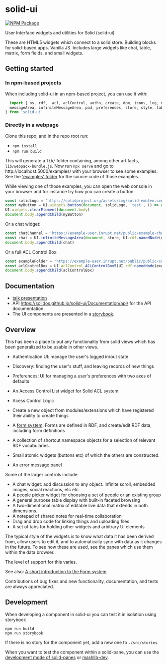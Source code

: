 # solid-ui

[![NPM Package](https://img.shields.io/npm/v/solid-ui.svg)](https://www.npmjs.com/package/solid-ui)

User Interface widgets and utilities for Solid (solid-ui)

These are HTML5 widgets which connect to a solid store. Building blocks for solid-based apps.
Vanilla JS.  Includes large widgets like chat, table, matrix, form fields, and small widgets.

## Getting started
### In npm-based projects
When including solid-ui in an npm-based project, you can use it with:

```js
  import { ns, rdf,  acl, aclControl, authn, create, dom, icons, log, matrix, media,
  messageArea, infiniteMessageArea, pad, preferences, store, style, table, tabs, utils, widgets, versionInfo
} from 'solid-ui'

```
### Directly in a webpage
Clone this repo, and in the repo root run:

* `npm install`
* `npm run build`

This will generate a `lib/` folder containing, among other artifacts, `lib/webpack-bundle.js`.
Now run `npx serve` and go to http://localhost:5000/examples/ with your browser to see some examples.
See the ['examples' folder](https://github.com/solidos/solid-ui/tree/examples/examples) for the
source code of those examples.

While viewing one of those examples, you can open the web console in your browser and for instance
try how you can create a button:
```js
const solidLogo = 'https://solidproject.org/assets/img/solid-emblem.svg'
const myButton = UI.widgets.button(document, solidLogo, 'test', () => window.alert('clicked!'))
UI.widgets.clearElement(document.body)
document.body.appendChild(myButton)
```

Or a chat widget:
```js
const chatChannel = 'https://example-user.inrupt.net/public/example-chat/index.ttl#this'
const chat = UI.infiniteMessageArea(document, store, UI.rdf.namedNode(chatChannel))
document.body.appendChild(chat)
```

Or a full ACL Control Box:
```js
const exampleFolder = 'https://example-user.inrupt.net/public/public-control/'
const aclControlBox = UI.aclControl.ACLControlBox5(UI.rdf.namedNode(exampleFolder), { dom: document }, '', store)
document.body.appendChild(aclControlBox)
```


## Documentation
- [talk presentation](https://solidos.github.io/solid-ui/Documentation/talks/FormsTalk.html)
- API https://solidos.github.io/solid-ui/Documentation/api/ for the API documentation.
- The UI components are presented in a [storybook](http://solidos.github.io/solid-ui/examples/storybook/).

## Overview
This has been a place to put any functionality from solid views which has been generalized to be usable in other views.

- Authentication UI: manage the user's logged in/out state.
- Discovery: finding the user's stuff, and leaving records of new things
- Preferences: UI for managing a user's preferences with two axes of defaults
- An Access Control List widget for Solid ACL system
- Acess Control Logic
- Create a new object from modules/extensions which have registered their ability to create things

- A [form system](https://solidos.github.io/solid-ui/Documentation/forms-intro.html): Forms are defined in RDF, and create/edit RDF data, including form definitions
- A collection of shortcut namespace objects for a selection of relevant RDF vocabularies.
- Small atomic widgets (buttons etc) of which the others are constructed.
- An error message panel

Some of the larger controls include:

- A chat widget: add discussion to any object. Infinite scroll, embedded images, social reactions, etc etc
- A people picker widget for choosing a set of people or an existing group
- A general purpose table display with built-in faceted browsing
- A two-dimentional matrix of editable live data that extends in both dimensions.
- A notepad of shared notes for real-time collaboration
- Drag and drop code for linking things and uploading files
- A set of tabs for holding other widgets and arbitrary UI elements

The typical style of the widgets is to know what data it has been derived from,
allow users to edit it, and to automatically sync with data as it changes in the future.
To see how these are used, see the panes which use them within the data browser.

The level of support for this varies.

See also: [A short introduction to the Form system](https://solidos.github.io/solid-ui/Documentation/forms-intro.html)

Contributions of bug fixes and new functionality, documentation, and tests are
always appreciated.

## Development

When developing a component in solid-ui you can test it in isolation using storybook

```
npm run build
npm run storybook
```

If there is no story for the component yet, add a new one to `./src/stories`.

When you want to test the component within a solid-pane, you can use the [development mode of solid-panes](https://github.com/solidos/solid-panes#development) or
 [mashlib-dev](https://github.com/solidos/mashlib-dev).
